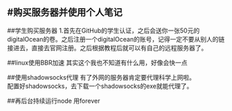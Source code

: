 #购买服务器并使用个人笔记
---
##学生购买服务器
1.首先在GitHub的学生认证，之后会送你一张50元的digitalOcean的卷。之后注册一个digitalOcean的账号，记得一定不要从别人的链接进去，直接去官网注册。之后根据教程后就可以有自己的远程服务器了。


##linux使用BBR加速
其实这个我也不知道有什么用，好像会快一点

##使用shadowsocks代理
有了外网的服务器肯定要代理科学上网啦。   
配置好shadowsocks，去下载一个shadowsocks的exe就能代理了。

##再后台持续运行node
用forever


